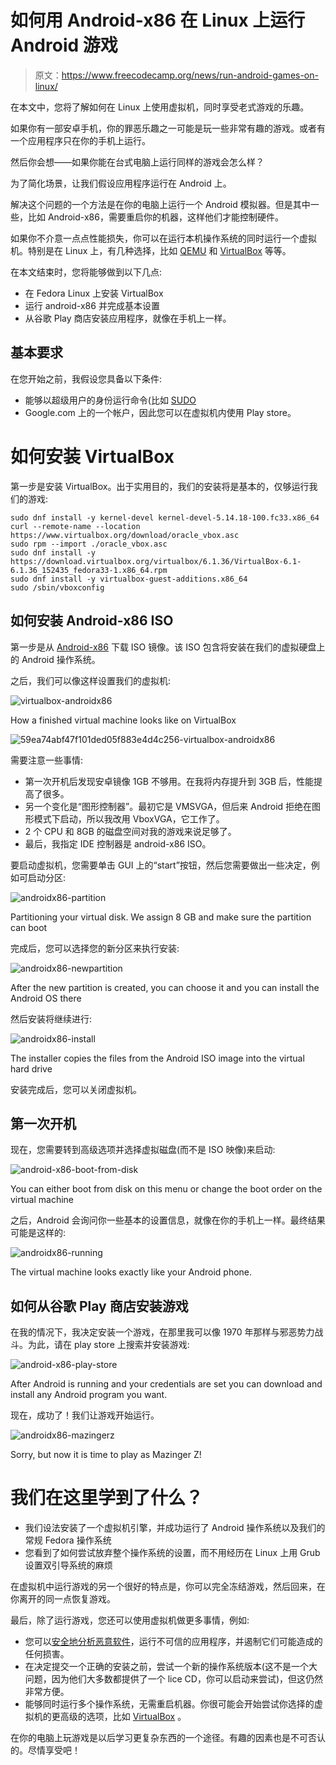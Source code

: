 # 如何用 Android-x86 在 Linux 上运行 Android 游戏

> 原文：<https://www.freecodecamp.org/news/run-android-games-on-linux/>

在本文中，您将了解如何在 Linux 上使用虚拟机，同时享受老式游戏的乐趣。

如果你有一部安卓手机，你的罪恶乐趣之一可能是玩一些非常有趣的游戏。或者有一个应用程序只在你的手机上运行。

然后你会想——如果你能在台式电脑上运行同样的游戏会怎么样？

为了简化场景，让我们假设应用程序运行在 Android 上。

解决这个问题的一个方法是在你的电脑上运行一个 Android 模拟器。但是其中一些，比如 Android-x86，需要重启你的机器，这样他们才能控制硬件。

如果你不介意一点点性能损失，你可以在运行本机操作系统的同时运行一个虚拟机。特别是在 Linux 上，有几种选择，比如 [QEMU](https://www.qemu.org/) 和 [VirtualBox](https://www.virtualbox.org/) 等等。

在本文结束时，您将能够做到以下几点:

*   在 Fedora Linux 上安装 VirtualBox
*   运行 android-x86 并完成基本设置
*   从谷歌 Play 商店安装应用程序，就像在手机上一样。

## **基本要求**

在您开始之前，我假设您具备以下条件:

*   能够以超级用户的身份运行命令(比如 [SUDO](https://www.sudo.ws/)
*   Google.com 上的一个帐户，因此您可以在虚拟机内使用 Play store。

# **如何安装 VirtualBox**

第一步是安装 VirtualBox。出于实用目的，我们的安装将是基本的，仅够运行我们的游戏:

```
sudo dnf install -y kernel-devel kernel-devel-5.14.18-100.fc33.x86_64
curl --remote-name --location https://www.virtualbox.org/download/oracle_vbox.asc
sudo rpm --import ./oracle_vbox.asc
sudo dnf install -y https://download.virtualbox.org/virtualbox/6.1.36/VirtualBox-6.1-6.1.36_152435_fedora33-1.x86_64.rpm
sudo dnf install -y virtualbox-guest-additions.x86_64
sudo /sbin/vboxconfig 
```

## **如何安装 Android-x86 ISO**

第一步是从 [Android-x86](https://sourceforge.net/projects/android-x86/) 下载 ISO 镜像。该 ISO 包含将安装在我们的虚拟硬盘上的 Android 操作系统。

之后，我们可以像这样设置我们的虚拟机:

![virtualbox-androidx86](img/4caa3f72b83a30f5f8c5561ef177ba6c.png)

How a finished virtual machine looks like on VirtualBox

![59ea74abf47f101ded05f883e4d4c256-virtualbox-androidx86](img/dd30dff0c69a99e1a53431eb496b41d2.png)

需要注意一些事情:

*   第一次开机后发现安卓镜像 1GB 不够用。在我将内存提升到 3GB 后，性能提高了很多。
*   另一个变化是“图形控制器”。最初它是 VMSVGA，但后来 Android 拒绝在图形模式下启动，所以我改用 VboxVGA，它工作了。
*   2 个 CPU 和 8GB 的磁盘空间对我的游戏来说足够了。
*   最后，我指定 IDE 控制器是 android-x86 ISO。

要启动虚拟机，您需要单击 GUI 上的“start”按钮，然后您需要做出一些决定，例如可启动分区:

![androidx86-partition](img/c44d43890a49cf574489452abc4ab0dd.png)

Partitioning your virtual disk. We assign 8 GB and make sure the partition can boot

完成后，您可以选择您的新分区来执行安装:

![androidx86-newpartition](img/2cce4b0f5fafdf6bf1d34b03208350d5.png)

After the new partition is created, you can choose it and you can install the Android OS there

然后安装将继续进行:

![androidx86-install](img/3ca70cfa2605cd87df95ee72e396e499.png)

The installer copies the files from the Android ISO image into the virtual hard drive

安装完成后，您可以关闭虚拟机。

## **第一次开机**

现在，您需要转到高级选项并选择虚拟磁盘(而不是 ISO 映像)来启动:

![android-x86-boot-from-disk](img/bc8ab7fd03af46b006953d63347ec2c0.png)

You can either boot from disk on this menu or change the boot order on the virtual machine

之后，Android 会询问你一些基本的设置信息，就像在你的手机上一样。最终结果可能是这样的:

![androidx86-running](img/f2b48d9da2578bd0a8fa2ae01c7d5892.png)

The virtual machine looks exactly like your Android phone.

## **如何从谷歌 Play 商店安装游戏**

在我的情况下，我决定安装一个游戏，在那里我可以像 1970 年那样与邪恶势力战斗。为此，请在 play store 上搜索并安装游戏:

![android-x86-play-store](img/5cd9a146d41c95088d2b11a12e07b797.png)

After Android is running and your credentials are set you can download and install any Android program you want.

现在，成功了！我们让游戏开始运行。

![androidx86-mazingerz](img/1747ab4241886ae4014919ad6c357732.png)

Sorry, but now it is time to play as Mazinger Z!

# 我们在这里学到了什么？

*   我们设法安装了一个虚拟机引擎，并成功运行了 Android 操作系统以及我们的常规 Fedora 操作系统
*   您看到了如何尝试放弃整个操作系统的设置，而不用经历在 Linux 上用 Grub 设置双引导系统的麻烦

在虚拟机中运行游戏的另一个很好的特点是，你可以完全冻结游戏，然后回来，在你离开的同一点恢复游戏。

最后，除了运行游戏，您还可以使用虚拟机做更多事情，例如:

*   您可以[安全地分析恶意软件](https://www.varonis.com/blog/malware-analysis-tools)，运行不可信的应用程序，并遏制它们可能造成的任何损害。
*   在决定提交一个正确的安装之前，尝试一个新的操作系统版本(这不是一个大问题，因为他们大多数都提供了一个 lice CD，你可以启动来尝试)，但这仍然非常方便。
*   能够同时运行多个操作系统，无需重启机器。你很可能会开始尝试你选择的虚拟机的更高级的选项，比如 [VirtualBox](https://www.virtualbox.org/manual/ch09.html) 。

在你的电脑上玩游戏是以后学习更复杂东西的一个途径。有趣的因素也是不可否认的。尽情享受吧！